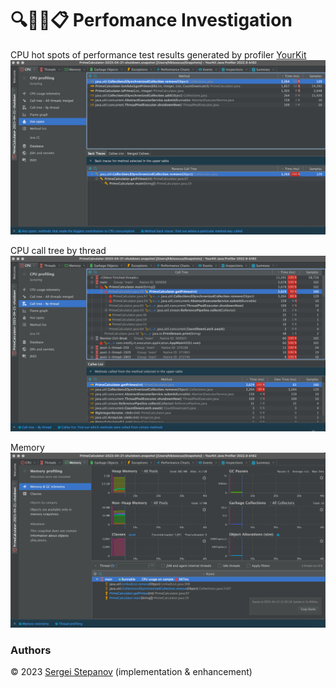 🔍🕵️‍♂️📋️ **Perfomance Investigation** 
=================================

CPU hot spots of performance test results generated by profiler [YourKit](https://www.yourkit.com/java/profiler/)
![100000_cpu_hot_spots.png](profiler%2F100000_cpu_hot_spots.png)
   
CPU call tree by thread
![100000_cpu_call_tree.png](profiler%2F100000_cpu_call_tree.png)

Memory 
![100000_memory.png](profiler%2F100000_memory.png)
### Authors

© 2023 [Sergei Stepanov](https://github.com/hibissscus) (implementation & enhancement)
